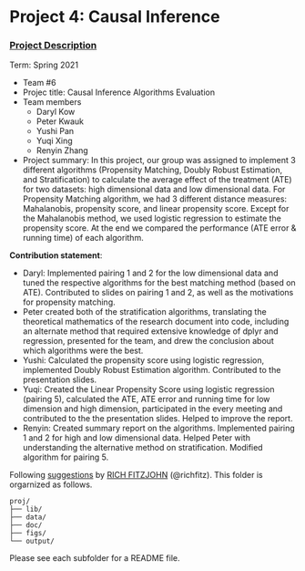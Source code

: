 # Project 4: Causal Inference

### [Project Description](doc/project4_desc.md)

Term: Spring 2021

+ Team #6
+ Projec title: Causal Inference Algorithms Evaluation
+ Team members
	+ Daryl Kow
	+ Peter Kwauk
	+ Yushi Pan
	+ Yuqi Xing
	+ Renyin Zhang
+ Project summary: In this project, our group was assigned to implement 3 different algorithms (Propensity Matching, Doubly Robust Estimation, and Stratification) to calculate the average effect of the treatment (ATE) for two datasets: high dimensional data and low dimensional data. For Propensity Matching algorithm, we had 3 different distance measures: Mahalanobis, propensity score, and linear propensity score. Except for the Mahalanobis method, we used logistic regression to estimate the propensity score. At the end we compared the performance (ATE error & running time) of each algorithm.
	
**Contribution statement**: 
+ Daryl: Implemented pairing 1 and 2 for the low dimensional data and tuned the respective algorithms for the best matching method (based on ATE). Contributed to slides on pairing 1 and 2, as well as the motivations for propensity matching.
+ Peter created both of the stratification algorithms, translating the theoretical mathematics of the research document into code, including an alternate method that required extensive knowledge of dplyr and regression, presented for the team, and drew the conclusion about which algorithms were the best. 
+ Yushi: Calculated the propensity score using logistic regression, implemented Doubly Robust Estimation algorithm. Contributed to the presentation slides. 
+ Yuqi: Created the Linear Propensity Score using logistic regression (pairing 5), calculated the ATE, ATE error and running time for low dimension and high dimension, participated in the every meeting and contributed to the the presentation slides. Helped to improve the report. 
+ Renyin: Created summary report on the algorithms. Implemented pairing 1 and 2 for high and low dimensional data. Helped Peter with understanding the alternative method on stratification. Modified algorithm for pairing 5. 


Following [suggestions](http://nicercode.github.io/blog/2013-04-05-projects/) by [RICH FITZJOHN](http://nicercode.github.io/about/#Team) (@richfitz). This folder is orgarnized as follows.

```
proj/
├── lib/
├── data/
├── doc/
├── figs/
└── output/
```

Please see each subfolder for a README file.

